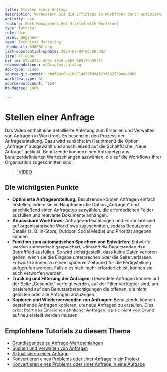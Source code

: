 ```yaml
---
title: Stellen einer Anfrage
description: Verbessern Sie die Effizienz in Workfront durch optimierte Anfrageerstellung, anpassbare Workflows, automatisches Speichern von Entwürfen, Tools für Tracking und Filterung sowie die Möglichkeit, Anfragen zu kopieren und wiederzuverwenden.
activity: use
feature: Work Management,Get Started with Workfront
type: Tutorial
role: User
level: Beginner
team: Technical Marketing
thumbnail: 336092.png
last-substantial-update: 2024-07-09T00:00:00Z
jira: KT-8806
exl-id: 07a4824e-809e-4649-b669-865519b95f1f
recommendations: noDisplay,catalog
doc-type: video
source-git-commit: bbdf99c6bc1be714077fd94fc3f8325394de36b3
workflow-type: ht
source-wordcount: '254'
ht-degree: 100%

---
```


# Stellen einer Anfrage

Das Video enthält eine detaillierte Anleitung zum Erstellen und Verwalten von Anfragen in Workfront. Es beschreibt den Prozess der Anfrageerstellung. Dazu wird zunächst im Hauptmenü die Option „Anfragen“ ausgewählt und anschließend auf die Schaltfläche „Neue Anfrage“ geklickt. Benutzende können einen Anfragetyp aus benutzerdefinierten Warteschlangen auswählen, die auf die Workflows ihrer Organisation zugeschnitten sind.

>[!VIDEO](https://video.tv.adobe.com/v/3470919/?quality=12&learn=on&enablevpops=1&captions=ger)

## Die wichtigsten Punkte

* **Optimierte Anfrageerstellung:** Benutzende können Anfragen einfach erstellen, indem sie im Hauptmenü die Option „Anfragen“ und anschließend einen Anfragetyp auswählen, die erforderlichen Felder ausfüllen und relevante Dokumente anhängen. 
* **Anpassbare Workflows:** Anfragewarteschlangen und Formulare sind auf organisatorische Workflows zugeschnitten, sodass Benutzende Details (z. B. In-Store, Outdoor, Social Media) und Priorität angeben können.
* **Funktion zum automatischen Speichern von Entwürfen:** Entwürfe werden automatisch gespeichert, während die Benutzenden das Betrefffeld ausfüllen. So wird sichergestellt, dass keine Daten verloren gehen, wenn sie die Eingabe unterbrechen oder die Seite verlassen. Entwürfe können zu einem späteren Zeitpunkt für die Fertigstellung aufgerufen werden. Falls dies nicht mehr erforderlich ist, können sie auch verworfen werden.
* **Tracking und Filterung der Anfragen:** Gesendete Anfragen können auf der Seite „Gesendet“ verfolgt werden, auf der Filter verfügbar sind, um basierend auf den Benutzerberechtigungen die offenen, die nicht gelösten oder alle Anfragen anzuzeigen.
* **Kopieren und Wiederverwenden von Anfragen:** Benutzende können bestehende Anfragen kopieren, um neue Anfragen zu erstellen. Dies erleichtert das Einreichen ähnlicher Anfragen, da sie nicht von Grund auf neu erstellt werden müssen.

## Empfohlene Tutorials zu diesem Thema

* [Grundlegendes zu Anfrage-Warteschlangen](/help/manage-work/request-queues/understand-request-queues.md)
* [Suchen und Verwalten von Anfragen](/help/manage-work/issues-requests/find-requests.md)
* [Aktualisieren einer Anfrage](/help/manage-work/issues-requests/update-a-request.md)
* [Konvertieren eines Problems oder einer Anfrage in ein Projekt](/help/manage-work/issues-requests/create-a-project-from-a-request.md)
* [Konvertieren eines Problems oder einer Anfrage in eine Aufgabe](/help/manage-work/issues-requests/convert-issues-to-other-work-items.md)
